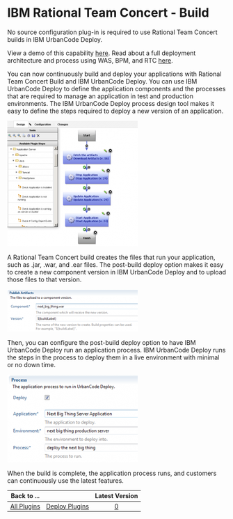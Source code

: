 
IBM Rational Team Concert - Build
=================================

No source configuration plug-in is required to use Rational Team Concert builds in IBM UrbanCode Deploy.

View a demo of this capability [here](https://youtu.be/1WSpLKsekr0). Read about a full deployment architecture and process using WAS, BPM, and RTC [here](https://community.ibm.com/community/user/wasdevops/blogs/laurel-dickson-bull1/2022/07/20/bpserver).

You can now continuously build and deploy your applications with Rational Team Concert Build and IBM UrbanCode Deploy. You can use IBM UrbanCode Deploy to define the application components and the processes that are required to manage an application in test and production environments. The IBM UrbanCode Deploy process design tool makes it easy to define the steps required to deploy a new version of an application.

![process_design](process_design-300x288.png)

A Rational Team Concert build creates the files that run your application, such as .jar, .war, and .ear files. The post-build deploy option makes it easy to create a new component version in IBM UrbanCode Deploy and to upload those files to that version.

![component_version](component_version-300x97.png)

Then, you can configure the post-build deploy option to have IBM UrbanCode Deploy run an application process. IBM UrbanCode Deploy runs the steps in the process to deploy them in a live environment with minimal or no down time.

![application_process](application_process-300x201.png)

When the build is complete, the application process runs, and customers can continuously use the latest features.


|Back to ...||Latest Version|
| :---: | :---: | :---: |
|[All Plugins](../../index.md)|[Deploy Plugins](../README.md)|[0]()|
